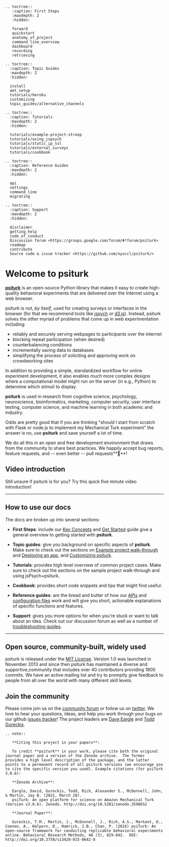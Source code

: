 ```eval_rst
.. toctree::
   :caption: First Steps
   :maxdepth: 2
   :hidden:

   forward
   quickstart
   anatomy_of_project
   command_line_overview
   dashboard
   recording
   retrieving

.. toctree::
  :caption: Topic Guides
  :maxdepth: 2
  :hidden:

  install
  amt_setup
  tutorials/heroku
  customizing
  topic_guides/alternative_channels

.. toctree::
  :caption: Tutorials
  :maxdepth: 2
  :hidden:

  tutorials/example-project-stroop
  tutorials/using_jspsych
  tutorials/static_ip_ssl
  tutorials/external_surveys
  tutorials/cookbook

.. toctree::
  :caption: Reference Guides
  :maxdepth: 2
  :hidden:

  api
  settings
  command_line
  migrating

.. toctree::
  :caption: Support
  :maxdepth: 2
  :hidden:

  disclaimer
  getting_help
  code_of_conduct
  Discussion forum <https://groups.google.com/forum/#!forum/psiturk>
  roadmap
  contribute
  Source code & issue tracker <https://github.com/nyuccl/psiturk/>
```

# Welcome to psiturk

[**psiturk**](https://psiturk.org/) is an open-source Python library that makes it easy to create high-quality behavioral experiments that are delivered over the Internet using a web browser.  

psiturk is not, _by itself_, used for creating surveys or interfaces in the browser (for that we recommend tools like [jspych](https://www.jspsych.org) or [d3.js](https://d3js.org)).  Instead, psiturk solves the _other_ myriad of problems that come up in web experimentation including:
- reliably and securely serving webpages to participants over the internet
- blocking repeat participation (when desired)
- counterbalancing conditions
- incrementally saving data to databases
- simplifying the process of soliciting and approving work on crowdworking sites

In addition to providing a simple, standardized workflow for online experiment development, it also enables much more complex designs where a computational model might run on the server (in e.g., Python) to determine which stimuli to display.

**psiturk** is used in research from cognitive science, psychology, neuroscience, bioinformatics, marketing, computer security, user interface testing, computer science, and machine learning in both academic and industry.

Odds are pretty good that if you are thinking "should I start from scratch with Flask or node.js to implement my Mechanical Turk experiment" the answer is no, use **psiturk** and save yourself a lot of time.

We do all this in an open and free development environment that draws from the community to share best practices.  We happily accept bug reports, feature requests, and -- even better -- pull requests**🎈**!

## Video introduction

Still unsure if psiturk is for you?  Try this quick five minute video introduction!

---

## How to use our docs

The docs are broken up into several sections:

- **First Steps**: include our [Key Concepts](key_concepts.md) and [Get Started](getting_started.md) guide give a general overview to getting started with **psiturk**.

- **Topic guides**: give you background on specific aspects of **psiturk**. Make sure to check out the sections on [Example project walk-through](main_concepts.md) and [Deploying an app](deploy_streamlit_app.md), and [Customizing psiturk](develop_streamlit_components.md).

- **Tutorials**: provides high level overview of common project cases.  Make sure to check out the sections on the sample project walk-through and using jsPsych+psiturk.

- **Cookbook**: provides short code snippets and tips that might find useful.

- **Reference guides**: are the bread and butter of how our [APIs](api.md) and [configuration files](streamlit_configuration.md) work and will give you short, actionable explanations of specific functions and features.

- **Support**: gives you more options for when you're stuck or want to talk about an idea. Check out our discussion forum as well as a number of [troubleshooting guides](/troubleshooting/index.md).

---

## Open source, community-built, widely used

psiturk is released under the [MIT License](https://github.com/NYUCCL/psiTurk/blob/master/LICENSE). Version 1.0 was launched in November 2013 and since then psiturk has maintained a diverse and supportive,community that includes over 40 contributors providing 1800 commits.  We have an active mailing list and try to promptly give feedback to people from all over the world with many different skill levels.





## **Join the community**

Please come join us on the [community forum](https://groups.google.com/forum/#!forum/psiturk) or follow us on [twitter](https://twitter.com/psiturk).  We love to hear your questions, ideas, and help you work through your bugs on our github [issues tracker](https://github.com/NYUCCL/psiturk/issues)!  The project leaders are [Dave Eargle](https://daveeargle.com) and [Todd Gureckis](http://gureckislab.org).


   ```eval_rst
   .. note::

      **Citing this project in your papers**:

      To credit **psiturk** in your work, please cite both the original journal paper and a version of the Zenodo archive.  The former provides a high level description of the package, and the latter points to a permanent record of all psiturk versions (we encourage you to cite the specific version you used). Example citations (for psiTurk 3.0.6):

      **Zenodo Archive**:  

      Eargle, David, Gureckis, Todd, Rich, Alexander S., McDonnell, John, & Martin, Jay B. (2021, March 28). 
      psiTurk: An open platform for science on Amazon Mechanical Turk (Version v3.0.6). Zenodo. http://doi.org/10.5281/zenodo.3598652

      **Journal Paper**:  

      Gureckis, T.M., Martin, J., McDonnell, J., Rich, A.S., Markant, D., Coenen, A., Halpern, D., Hamrick, J.B., Chan, P. (2016) psiTurk: An open-source framework for conducting replicable behavioral experiments online. Behavioral Research Methods, 48 (3), 829-842.	DOI: http://doi.org/10.3758/s13428-015-0642-8 
   ```